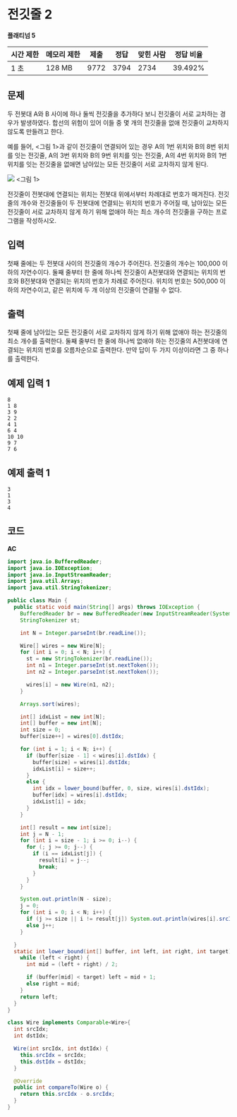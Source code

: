 # 전깃줄 2

**플래티넘 5**

|시간 제한|	메모리 제한	|제출|	정답	|맞힌 사람	|정답 비율|
|---|---|---|---|---|---|
|1 초	|128 MB	|9772	|3794	|2734|	39.492%|

## 문제 

두 전봇대 A와 B 사이에 하나 둘씩 전깃줄을 추가하다 보니 전깃줄이 서로 교차하는 경우가 발생하였다. 합선의 위험이 있어 이들 중 몇 개의 전깃줄을 없애 전깃줄이 교차하지 않도록 만들려고 한다.

예를 들어, <그림 1>과 같이 전깃줄이 연결되어 있는 경우 A의 1번 위치와 B의 8번 위치를 잇는 전깃줄, A의 3번 위치와 B의 9번 위치를 잇는 전깃줄, A의 4번 위치와 B의 1번 위치를 잇는 전깃줄을 없애면 남아있는 모든 전깃줄이 서로 교차하지 않게 된다. 

![](https://upload.acmicpc.net/854620e2-d10b-4bb6-84f0-0dd4b89bfb13/-/preview/)
<그림 1>

전깃줄이 전봇대에 연결되는 위치는 전봇대 위에서부터 차례대로 번호가 매겨진다. 전깃줄의 개수와 전깃줄들이 두 전봇대에 연결되는 위치의 번호가 주어질 때, 남아있는 모든 전깃줄이 서로 교차하지 않게 하기 위해 없애야 하는 최소 개수의 전깃줄을 구하는 프로그램을 작성하시오.

## 입력 

첫째 줄에는 두 전봇대 사이의 전깃줄의 개수가 주어진다. 전깃줄의 개수는 100,000 이하의 자연수이다. 둘째 줄부터 한 줄에 하나씩 전깃줄이 A전봇대와 연결되는 위치의 번호와 B전봇대와 연결되는 위치의 번호가 차례로 주어진다. 위치의 번호는 500,000 이하의 자연수이고, 같은 위치에 두 개 이상의 전깃줄이 연결될 수 없다. 

## 출력 

첫째 줄에 남아있는 모든 전깃줄이 서로 교차하지 않게 하기 위해 없애야 하는 전깃줄의 최소 개수를 출력한다. 둘째 줄부터 한 줄에 하나씩 없애야 하는 전깃줄의 A전봇대에 연결되는 위치의 번호를 오름차순으로 출력한다. 만약 답이 두 가지 이상이라면 그 중 하나를 출력한다.

## 예제 입력 1

```
8
1 8
3 9
2 2
4 1
6 4
10 10
9 7
7 6
```

## 예제 출력 1

```
3
1
3
4
```

## 코드 

**AC**

```java
import java.io.BufferedReader;
import java.io.IOException;
import java.io.InputStreamReader;
import java.util.Arrays;
import java.util.StringTokenizer;

public class Main {
  public static void main(String[] args) throws IOException {
    BufferedReader br = new BufferedReader(new InputStreamReader(System.in));
    StringTokenizer st;

    int N = Integer.parseInt(br.readLine());

    Wire[] wires = new Wire[N];
    for (int i = 0; i < N; i++) {
      st = new StringTokenizer(br.readLine());
      int n1 = Integer.parseInt(st.nextToken());
      int n2 = Integer.parseInt(st.nextToken());

      wires[i] = new Wire(n1, n2);
    }

    Arrays.sort(wires);

    int[] idxList = new int[N];
    int[] buffer = new int[N];
    int size = 0;
    buffer[size++] = wires[0].dstIdx;

    for (int i = 1; i < N; i++) {
      if (buffer[size - 1] < wires[i].dstIdx) {
        buffer[size] = wires[i].dstIdx;
        idxList[i] = size++;
      }
      else {
        int idx = lower_bound(buffer, 0, size, wires[i].dstIdx);
        buffer[idx] = wires[i].dstIdx;
        idxList[i] = idx;
      }
    }

    int[] result = new int[size];
    int j = N - 1;
    for (int i = size - 1; i >= 0; i--) {
      for (; j >= 0; j--) {
        if (i == idxList[j]) {
          result[i] = j--;
          break;
        }
      }
    }

    System.out.println(N - size);
    j = 0;
    for (int i = 0; i < N; i++) {
      if (j >= size || i != result[j]) System.out.println(wires[i].srcIdx);
      else j++;
    }

  }
  static int lower_bound(int[] buffer, int left, int right, int target) {
    while (left < right) {
      int mid = (left + right) / 2;

      if (buffer[mid] < target) left = mid + 1;
      else right = mid;
    }
    return left;
  }
}

class Wire implements Comparable<Wire>{
  int srcIdx;
  int dstIdx;

  Wire(int srcIdx, int dstIdx) {
    this.srcIdx = srcIdx;
    this.dstIdx = dstIdx;
  }

  @Override
  public int compareTo(Wire o) {
    return this.srcIdx - o.srcIdx;
  }
}
```